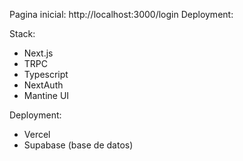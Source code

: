 Pagina inicial: http://localhost:3000/login
Deployment:

Stack:

- Next.js
- TRPC
- Typescript
- NextAuth
- Mantine UI

Deployment:

- Vercel
- Supabase (base de datos)
